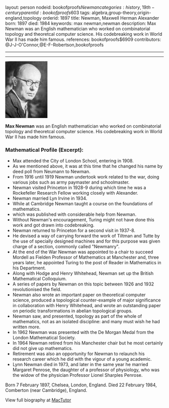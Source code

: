 layout: person
nodeid: bookofproofs$Newman
categories: history,19th-century
parentid: bookofproofs$603
tags: algebra,group-theory,origin-england,topology
orderid: 1897
title: Newman, Maxwell Herman Alexander
born: 1897
died: 1984
keywords: max newman,newman
description: Max Newman was an English mathematician who worked on combinatorial topology and theoretcal computer science. His codebreaking work in World War II has made him famous.
references: bookofproofs$6909
contributors: @J-J-O'Connor,@E-F-Robertson,bookofproofs

---



---

![Newman.jpg](https://github.com/bookofproofs/bookofproofs.github.io/blob/main/_sources/_assets/images/portraits/Newman.jpg?raw=true)

**Max Newman** was an English mathematician who worked on combinatorial topology and theoretcal computer science. His codebreaking work in World War II has made him famous.

### Mathematical Profile (Excerpt):
* Max attended the City of London School, entering in 1908.
* As we mentioned above, it was at this time that he changed his name by deed poll from Neumann to Newman.
* From 1916 until 1919 Newman undertook work related to the war, doing various jobs such as army paymaster and schoolmaster.
* Newman visited Princeton in 1928-9 during which time he was a Rockefeller Research Fellow working closely with Alexander.
* Newman married Lyn Irvine in 1934.
* While at Cambridge Newman taught a course on the foundations of mathematics.
* which was published with considerable help from Newman.
* Without Newman's encouragement, Turing might not have done this work and got drawn into codebreaking.
* Newman returned to Princeton for a second visit in 1937-8.
* He devised a way of carrying forward the work of Tiltman and Tutte by the use of specially designed machines and for this purpose was given charge of a section, commonly called "Newmanry".
* At the end of the War Newman was appointed to a chair to succeed Mordell as Fielden Professor of Mathematics at Manchester and, three years later, he appointed Turing to the post of Reader in Mathematics in his Department.
* Along with Hodge and Henry Whitehead, Newman set up the British Mathematical Colloquium.
* A series of papers by Newman on this topic between 1926 and 1932 revolutionised the field.
* Newman also wrote an important paper on theoretical computer science, produced a topological counter-example of major significance in collaboration with Henry Whitehead, and wrote an outstanding paper on periodic transformations in abelian topological groups.
* Newman saw, and presented, topology as part of the whole of mathematics, not as an isolated discipline: and many must wish he had written more.
* In 1962 Newman was presented with the De Morgan Medal from the London Mathematical Society.
* In 1964 Newman retired from his Manchester chair but he most certainly did not give up mathematics.
* Retirement was also an opportunity for Newman to relaunch his research career which he did with the vigour of a young academic.
* Lynn Newman died in 1973, and later in the same year he married Margaret Penrose, the daughter of a professor of physiology, who was the widow of the physician Professor Lionel Sharples Penrose.

Born 7 February 1897, Chelsea, London, England. Died 22 February 1984, Comberton (near Cambridge), England.

View full biography at [MacTutor](https://mathshistory.st-andrews.ac.uk/Biographies/Newman/)
